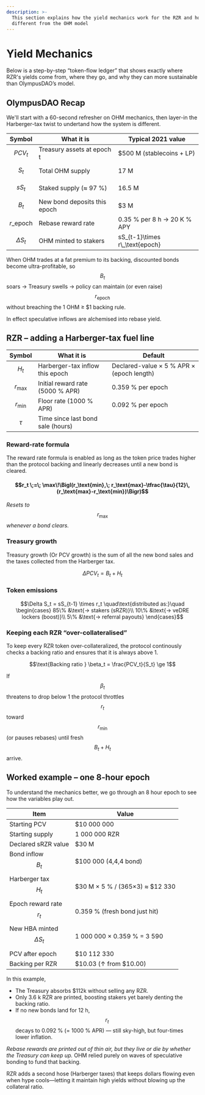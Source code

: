 ```yaml
---
description: >-
  This section explains how the yield mechanics work for the RZR and how it's
  different from the OHM model
---
```


# Yield Mechanics

Below is a step-by-step “token-flow ledger” that shows exactly where RZR's yields come from, where they go, and why they can more sustainable than OlympusDAO’s model.

## OlympusDAO Recap

We'll start with a 60-second refresher on OHM mechanics, then layer-in the Harberger-tax twist to undertand how the system is different.

| Symbol              | What it is                   | Typical 2021 value                |
| ------------------- | ---------------------------- | --------------------------------- |
| $$PCV_t$$           | Treasury assets at epoch t   | $500 M (stablecoins + LP)         |
| $$S_t$$             | Total OHM supply             | 17 M                              |
| $$sS_t$$            | Staked supply (≈ 97 %)       | 16.5 M                            |
| $$B_t$$             | New bond deposits this epoch | $3 M                              |
| $$r\_\text{epoch}$$ | Rebase reward rate           | 0.35 % per 8 h → 20 K % APY       |
| $$\Delta S_t$$      | OHM minted to stakers        | sS\_{t-1}\times r\\\_\text{epoch} |

When OHM trades at a fat premium to its backing, discounted bonds become ultra-profitable, so $$B_t$$ soars → Treasury swells → policy can maintain (or even raise) $$r_\text{epoch}$$ without breaching the 1 OHM ≥ $1 backing rule.

In effect speculative inflows are alchemised into rebase yield.

## RZR – adding a Harberger-tax fuel line

| Symbol           | What it is                        | Default                                   |
| ---------------- | --------------------------------- | ----------------------------------------- |
| $$H_t$$          | Harberger-tax inflow this epoch   | Declared-value × 5 % APR × (epoch length) |
| $$r_\text{max}$$ | Initial reward rate (5000 % APR)  | 0.359 % per epoch                         |
| $$r_\text{min}$$ | Floor rate (1000 % APR)           | 0.092 % per epoch                         |
| $$\tau$$         | Time since last bond sale (hours) |                                           |

### Reward-rate formula

The reward rate formula is enabled as long as the token price trades higher than the protocol backing and linearly decreases until a new bond is cleared.

#### $$r_t \;=\; \max\!\Bigl(r_\text{min},\; r_\text{max}-\tfrac{\tau}{12}\,(r_\text{max}-r_\text{min})\Bigr)$$

_Resets to_ $$r_\text{max}$$ _whenever a bond clears._

### Treasury growth

Treasury growth (Or PCV growth) is the sum of all the new bond sales and the taxes collected from the Harberger tax.

$$\Delta PCV_t = B_t \;+\; H_t$$

### Token emissions

$$\Delta S_t = sS_{t-1} \times r_t \quad\text{distributed as:}\quad \begin{cases} 85\% &\text{→ stakers (sRZR)}\\ 10\% &\text{→ veDRE lockers (boost)}\\ 5\% &\text{→ referral payouts} \end{cases}$$

### Keeping each RZR “over-collateralised”

To keep every RZR token over-collateralized, the protocol continously checks a backing ratio and ensures that it is always above 1.

$$\text{Backing ratio } \beta_t = \frac{PCV_t}{S_t} \ge 1$$

If $$\beta_t$$ threatens to drop below 1 the protocol throttles $$r_t$$ toward $$r_\text{min}$$ (or pauses rebases) until fresh $$B_t + H_t$$ arrive.

## Worked example – one 8-hour epoch

To understand the mechanics better, we go through an 8 hour epoch to see how the variables play out.

| Item                          | Value                           |
| ----------------------------- | ------------------------------- |
| Starting PCV                  | $10 000 000                     |
| Starting supply               | 1 000 000 RZR                   |
| Declared sRZR value           | $30 M                           |
| Bond inflow $$B_t$$           | $100 000 (4,4,4 bond)           |
| Harberger tax $$H_t$$         | $30 M × 5 % / (365×3) ≈ $12 330 |
| Epoch reward rate $$r_t$$     | 0.359 % (fresh bond just hit)   |
| New HBA minted $$\Delta S_t$$ | 1 000 000 × 0.359 % = 3 590     |
| PCV after epoch               | $10 112 330                     |
| Backing per RZR               | $10.03 (↑ from $10.00)          |

In this example,

- The Treasury absorbs $112k without selling any RZR.
- Only 3.6 k RZR are printed, boosting stakers yet barely denting the backing ratio.
- If no new bonds land for 12 h, $$r_t$$ decays to 0.092 % (= 1000 % APR) — still sky-high, but four-times lower inflation.

_Rebase rewards are printed out of thin air, but they live or die by whether the Treasury can keep up._ OHM relied purely on waves of speculative bonding to fund that backing.

RZR adds a second hose (Harberger taxes) that keeps dollars flowing even when hype cools—letting it maintain high yields without blowing up the collateral ratio.
